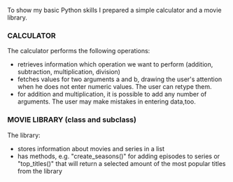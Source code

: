 To show my basic Python skills I prepared a simple calculator and a movie library.

### CALCULATOR

The calculator performs the following operations:
- retrieves information which operation we want to perform (addition, subtraction, multiplication, division)
- fetches values for two arguments a and b, drawing the user's attention when he does not enter numeric values. The user can retype them.
- for addition and multiplication, it is possible to add any number of arguments. The user may make mistakes in entering data,too.

### MOVIE LIBRARY (class and subclass)

The library:
- stores information about movies and series in a list
- has methods, e.g. "create_seasons()" for adding episodes to series or "top_titles()" that will return a selected amount of the most popular titles from the library

